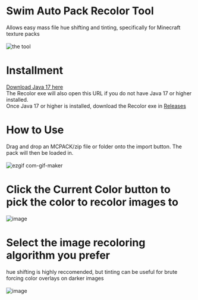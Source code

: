 # Swim Auto Pack Recolor Tool
Allows easy mass file hue shifting and tinting, specifically for Minecraft texture packs
<br>
<br>
![the tool](https://user-images.githubusercontent.com/63020914/204091216-a314f7bd-b037-499f-8b31-add33925a4c4.PNG)
<br>
# Installment
[Download Java 17 here](https://download.oracle.com/java/17/archive/jdk-17.0.5_windows-x64_bin.exe)
<br>
The Recolor exe will also open this URL if you do not have Java 17 or higher installed.
<br>
Once Java 17 or higher is installed, download the Recolor exe in [Releases](https://github.com/Swedeachu/Auto-Recolor-Tool/releases/tag/1.0)
# How to Use
Drag and drop an MCPACK/zip file or folder onto the import button. The pack will then be loaded in.
<br>
<br>
![ezgif com-gif-maker](https://user-images.githubusercontent.com/63020914/204091924-f823ca5d-4062-4e20-84dd-bdf53056d160.gif)
# Click the Current Color button to pick the color to recolor images to
![image](https://user-images.githubusercontent.com/63020914/204092038-ba747d44-97ff-4e9f-aa8b-b01d181755b8.png)
# Select the image recoloring algorithm you prefer
hue shifting is highly reccomended, but tinting can be useful for brute forcing color overlays on darker images
<br>
<br>
![image](https://user-images.githubusercontent.com/63020914/204092095-f52e5ea6-1909-4a0f-81fb-7505044ff468.png)
